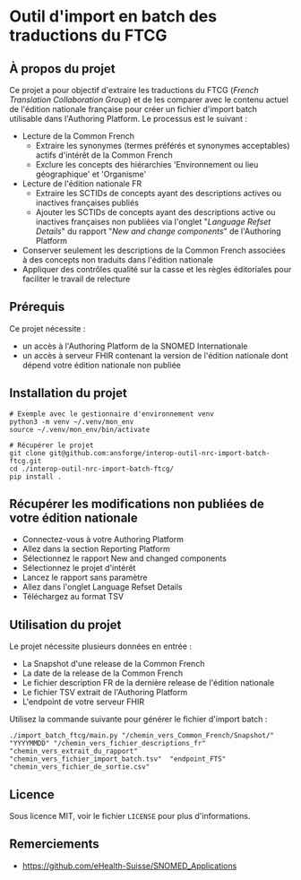 # Outil d'import en batch des traductions du FTCG

## À propos du projet
Ce projet a pour objectif d'extraire les traductions du FTCG (*French Translation Collaboration Group*) et de les comparer avec le contenu actuel de l'édition nationale française pour créer un fichier d'import batch utilisable dans l'Authoring Platform.
Le processus est le suivant :
- Lecture de la Common French
    - Extraire les synonymes (termes préférés et synonymes acceptables) actifs d'intérêt de la Common French
    - Exclure les concepts des hiérarchies 'Environnement ou lieu géographique' et 'Organisme'
- Lecture de l'édition nationale FR
    - Extraire les SCTIDs de concepts ayant des descriptions actives ou inactives françaises publiés
    - Ajouter les SCTIDs de concepts ayant des descriptions active ou inactives françaises non publiées via l'onglet "*Language Refset Details*" du rapport "*New and change components*" de l'Authoring Platform
- Conserver seulement les descriptions de la Common French associées à des concepts non traduits dans l'édition nationale
- Appliquer des contrôles qualité sur la casse et les règles éditoriales pour faciliter le travail de relecture

## Prérequis
Ce projet nécessite :
- un accès à l'Authoring Platform de la SNOMED Internationale
- un accès à serveur FHIR contenant la version de l'édition nationale dont dépend votre édition nationale non publiée

## Installation du projet
```shell
# Exemple avec le gestionnaire d'environnement venv
python3 -m venv ~/.venv/mon_env
source ~/.venv/mon_env/bin/activate

# Récupérer le projet
git clone git@github.com:ansforge/interop-outil-nrc-import-batch-ftcg.git
cd ./interop-outil-nrc-import-batch-ftcg/
pip install .
```

## Récupérer les modifications non publiées de votre édition nationale
- Connectez-vous à votre Authoring Platform
- Allez dans la section Reporting Platform
- Sélectionnez le rapport New and changed components
- Sélectionnez le projet d'intérêt
- Lancez le rapport sans paramètre
- Allez dans l'onglet Language Refset Details
- Téléchargez au format TSV

## Utilisation du projet
Le projet nécessite plusieurs données en entrée :
- La Snapshot d'une release de la Common French
- La date de la release de la Common French
- Le fichier description FR de la dernière release de l'édition nationale
- Le fichier TSV extrait de l'Authoring Platform
- L'endpoint de votre serveur FHIR

Utilisez la commande suivante pour générer le fichier d'import batch :
```shell
./import_batch_ftcg/main.py "/chemin_vers_Common_French/Snapshot/" "YYYYMMDD" "/chemin_vers_fichier_descriptions_fr" "chemin_vers_extrait_du_rapport" "chemin_vers_fichier_import_batch.tsv"  "endpoint_FTS" "chemin_vers_fichier_de_sortie.csv"
```

## Licence
Sous licence MIT, voir le fichier `LICENSE` pour plus d'informations.

## Remerciements
* https://github.com/eHealth-Suisse/SNOMED_Applications